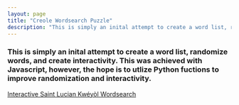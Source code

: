 ```yaml
---
layout: page
title: "Creole Wordsearch Puzzle"
description: "This is simply an inital attempt to create a word list, randomize words, and create interactivity. This was achieved with Javascript, however, the hope is to utlize Python fuctions to improve randomization and interactivity."
---
```

<script src="{{ https://llord1.github.io/2020/07/08/creolewordsearch | prepend: https://llord1.github.io/2020/07/08/creolewordsearch}}/resources/js/wordsearchmin.js"></script>
<script src="{{ base.url | prepend: https://llord1.github.io/2020/07/08/creolewordsearch }}/resources/js/creolewordsearch.js"></script>
<div id="mysearchtask"></div>

<link rel="stylesheet" href="{{https://llord1.github.io/2020/07/08/creolewordsearch}}/css/wordsearching.css">


### This is simply an inital attempt to create a word list, randomize words, and create interactivity. This was achieved with Javascript, however, the hope is to utlize Python fuctions to improve randomization and interactivity.


[Interactive Saint Lucian Kwéyòl Wordsearch](https://kopwann.weebly.com/)